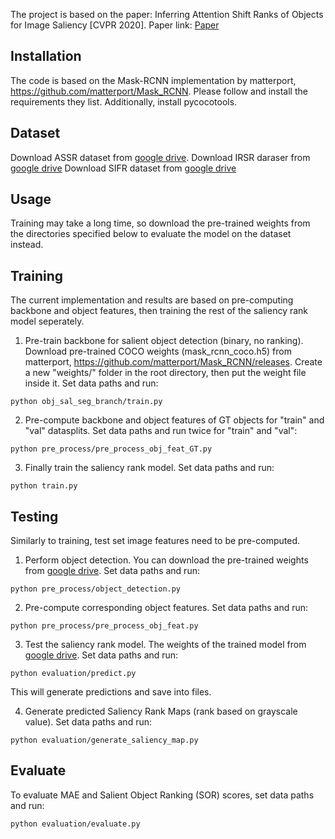 The project is based on the paper: Inferring Attention Shift Ranks of Objects for Image Saliency [CVPR 2020].
Paper link: [Paper](http://openaccess.thecvf.com/content_CVPR_2020/papers/Siris_Inferring_Attention_Shift_Ranks_of_Objects_for_Image_Saliency_CVPR_2020_paper.pdf)


## Installation
The code is based on the Mask-RCNN implementation by matterport, https://github.com/matterport/Mask_RCNN. Please follow and install the requirements they list. Additionally, install pycocotools.   

## Dataset
Download ASSR dataset from [google drive](https://drive.google.com/file/d/1ueSpf3avLAPiJxoP40v5KL7qxaYtM1us/view?usp=sharing).
Download IRSR daraser from [google drive](https://github.com/dragonlee258079/Saliency-Ranking/tree/9fd1cd5b919f629ea044a4112baa0919b6f663ac)
Download SIFR dataset from [google drive](https://drive.google.com/file/d/1Gop2GtVQI5ZND-npBo_yp2brU_hPmdKZ/view)

## Usage
Training may take a long time, so download the pre-trained weights from the directories specified below to evaluate the model on the dataset instead. 

## Training 
The current implementation and results are based on pre-computing backbone and object features, then training the rest of the saliency rank model seperately. 

1. Pre-train backbone for salient object detection (binary, no ranking). Download pre-trained COCO weights (mask_rcnn_coco.h5) from matterport, https://github.com/matterport/Mask_RCNN/releases. Create a new "weights/" folder in the root directory, then put the weight file inside it. Set data paths and run:
```
python obj_sal_seg_branch/train.py
```

2. Pre-compute backbone and object features of GT objects for "train" and "val" datasplits. Set data paths and run twice for "train" and "val":
```
python pre_process/pre_process_obj_feat_GT.py
```

3.  Finally train the saliency rank model. Set data paths and run:
```
python train.py
```

## Testing
Similarly to training, test set image features need to be pre-computed.

1. Perform object detection. You can download the pre-trained weights from [google drive](https://drive.google.com/file/d/1A86orvY1O4G_HjEGgtvZ7kRwqsf0mIb8/view?usp=sharing). 
Set data paths and run:
```
python pre_process/object_detection.py
```

2. Pre-compute corresponding object features. Set data paths and run:
```
python pre_process/pre_process_obj_feat.py
```

3. Test the saliency rank model. The weights of the trained model from [google drive](https://drive.google.com/file/d/1fXFGvrS7aMd5FagM9n7-VaJPxRrPXbXN/view?usp=sharing).
Set data paths and run:
```
python evaluation/predict.py
```
This will generate predictions and save into files.

4. Generate predicted Saliency Rank Maps (rank based on grayscale value). Set data paths and run:
```
python evaluation/generate_saliency_map.py
```

## Evaluate
To evaluate MAE and Salient Object Ranking (SOR) scores, set data paths and run:
```
python evaluation/evaluate.py
```
